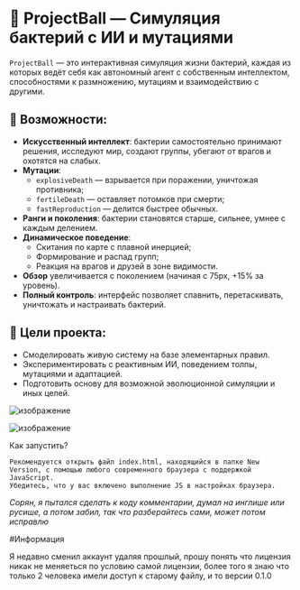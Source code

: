 # 🧫 ProjectBall — Симуляция бактерий с ИИ и мутациями

`ProjectBall` — это интерактивная симуляция жизни бактерий, каждая из которых ведёт себя как автономный агент с собственным интеллектом, способностями к размножению, мутациям и взаимодействию с другими.

## 🔬 Возможности:

- **Искусственный интеллект**: бактерии самостоятельно принимают решения, исследуют мир, создают группы, убегают от врагов и охотятся на слабых.
- **Мутации**:
  - `explosiveDeath` — взрывается при поражении, уничтожая противника;
  - `fertileDeath` — оставляет потомков при смерти;
  - `fastReproduction` — делится быстрее обычных.
- **Ранги и поколения**: бактерии становятся старше, сильнее, умнее с каждым делением.
- **Динамическое поведение**:
  - Скитания по карте с плавной инерцией;
  - Формирование и распад групп;
  - Реакция на врагов и друзей в зоне видимости.
- **Обзор** увеличивается с поколением (начиная с 75px, +15% за уровень).
- **Полный контроль**: интерфейс позволяет спавнить, перетаскивать, уничтожать и настраивать бактерий.

## 🎯 Цели проекта:

- Смоделировать живую систему на базе элементарных правил.
- Экспериментировать с реактивным ИИ, поведением толпы, мутациями и адаптацией.
- Подготовить основу для возможной эволюционной симуляции и иных целей.

![изображение](https://github.com/user-attachments/assets/3b41e6c5-a4bf-40aa-b031-6e95a6a30ed0)

![изображение](https://github.com/user-attachments/assets/b0e70338-c671-41a7-a9c9-d69710fb3fce)


Как запустить?

    Рекомендуется открыть файл index.html, находящийся в папке New Version, с помощью любого современного браузера с поддержкой JavaScript.
    Убедитесь, что у вас включено выполнение JS в настройках браузера.

*Сорян, я пытался сделать к коду комментарии, думал на инглише или русише, а потом забил, так что разберайтесь сами, может потом исправлю*

#Информация

Я недавно сменил аккаунт удаляя прошлый, прошу понять что лицензия никак не меняеться по условию самой лицензии, более того я знаю что только 2 человека имели доступ к старому файлу, и то версии 0.1.0
